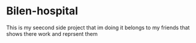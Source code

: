 # Bilen-hospital
This is my seecond side project that im doing it belongs to my friends that shows there work and reprsent them
